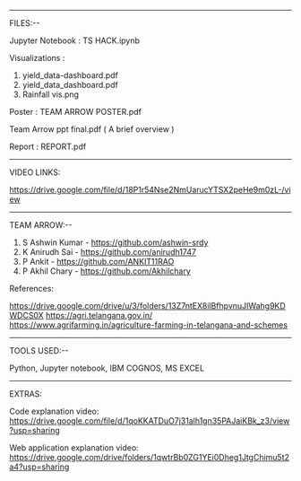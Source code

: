 

*******************************************************************************
FILES:--

Jupyter Notebook :
  TS HACK.ipynb


Visualizations :

  1. yield_data-dashboard.pdf
  2. yield_data_dashboard.pdf
  3. Rainfall vis.png


Poster :
  TEAM ARROW POSTER.pdf

  Team Arrow ppt final.pdf ( A brief overview )

Report :
  REPORT.pdf

*******************************************************************************
VIDEO LINKS:

  https://drive.google.com/file/d/18P1r54Nse2NmUarucYTSX2peHe9m0zL-/view

*******************************************************************************
TEAM ARROW:--

  1. S Ashwin Kumar - https://github.com/ashwin-srdy
  2. K Anirudh Sai - https://github.com/anirudh1747
  3. P Ankit - https://github.com/ANKIT11RAO
  4. P Akhil Chary - https://github.com/Akhilchary

References:

  https://drive.google.com/drive/u/3/folders/13Z7ntEX8ilBfhpvnuJIWahg9KDWDCS0X
  https://agri.telangana.gov.in/
  https://www.agrifarming.in/agriculture-farming-in-telangana-and-schemes


*******************************************************************************
TOOLS USED:--

  Python,
  Jupyter notebook,
  IBM COGNOS,
  MS EXCEL

*******************************************************************************
EXTRAS:

  Code explanation video: https://drive.google.com/file/d/1qoKKATDuO7j31alh1gn35PAJaiKBk_z3/view?usp=sharing
  
  Web application explanation video: https://drive.google.com/drive/folders/1qwtrBb0ZG1YEi0Dheg1JtgChimu5t2a4?usp=sharing
